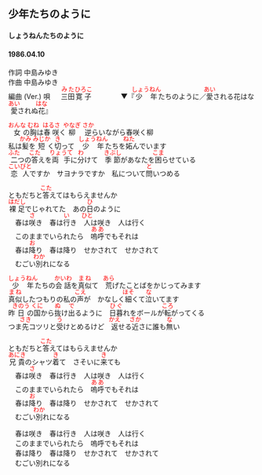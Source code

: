 <style type="text/css">
	ruby{
	    ruby-position: over;
	}
	ruby > rt{font-size: 12px;color:red;}
	p{font:16px;font-size: '楷体'}
</style>
## 少年たちのように
#### しょうねんたちのように
#### 1986.04.10


作詞        中島みゆき  
作曲        中島みゆき  
編曲 (Ver.) 
唄      　 <ruby><rb>三田</rb><rp>(</rp><rt>みた</rt><rp>)</rp></ruby><ruby><rb>寛子</rb><rp>(</rp><rt>ひろこ</rt><rp>)</rp></ruby>　　　　
▼『<ruby><rb>少年</rb><rp>(</rp><rt>しょうねん</rt><rp>)</rp></ruby>たちのように／<ruby><rb>愛</rb><rp>(</rp><rt>あい</rt><rp>)</rp></ruby>される花はな　<ruby><rb>愛</rb><rp>(</rp><rt>あい</rt><rp>)</rp></ruby>されぬ<ruby><rb>花</rb><rp>(</rp><rt>はな</rt><rp>)</rp></ruby>』

<ruby><rb>女</rb><rp>(</rp><rt>おんな</rt><rp>)</rp></ruby>の<ruby><rb>胸</rb><rp>(</rp><rt>むね</rt><rp>)</rp></ruby>は<ruby><rb>春咲</rb><rp>(</rp><rt>はるさ</rt><rp>)</rp></ruby>く<ruby><rb>柳</rb><rp>(</rp><rt>やなぎ</rt><rp>)</rp></ruby>　<ruby><rb>逆</rb><rp>(</rp><rt>さか</rt><rp>)</rp></ruby>らいながら春咲く柳  
私は<ruby><rb>髪</rb><rp>(</rp><rt>かみ</rt><rp>)</rp></ruby>を<ruby><rb>短</rb><rp>(</rp><rt>みじか</rt><rp>)</rp></ruby>く<ruby><rb>切</rb><rp>(</rp><rt>き</rt><rp>)</rp></ruby>って　<ruby><rb>少年</rb><rp>(</rp><rt>しょうねん</rt><rp>)</rp></ruby>たちを<ruby><rb>妬</rb><rp>(</rp><rt>ねた</rt><rp>)</rp></ruby>んでいます  
<ruby><rb>二</rb><rp>(</rp><rt>ふた</rt><rp>)</rp></ruby>つの<ruby><rb>答</rb><rp>(</rp><rt>こた</rt><rp>)</rp></ruby>えを<ruby><rb>両手</rb><rp>(</rp><rt>りょうて</rt><rp>)</rp></ruby>に<ruby><rb>分</rb><rp>(</rp><rt>わ</rt><rp>)</rp></ruby>けて　<ruby><rb>季節</rb><rp>(</rp><rt>きぶし</rt><rp>)</rp></ruby>があなたを<ruby><rb>困</rb><rp>(</rp><rt>こま</rt><rp>)</rp></ruby>らせている  
<ruby><rb>恋人</rb><rp>(</rp><rt>こいびと</rt><rp>)</rp></ruby>ですか　サヨナラですか　私について<ruby><rb>問</rb><rp>(</rp><rt>と</rt><rp>)</rp></ruby>いつめる  
  
ともだちと<ruby><rb>答</rb><rp>(</rp><rt>こた</rt><rp>)</rp></ruby>えてはもらえませんか  
<ruby><rb>裸足</rb><rp>(</rp><rt>はだし</rt><rp>)</rp></ruby>でじゃれてた　あの<ruby><rb>日</rb><rp>(</rp><rt>ひ</rt><rp>)</rp></ruby>のように  
　春は<ruby><rb>咲</rb><rp>(</rp><rt>さ</rt><rp>)</rp></ruby>き　春は<ruby><rb>行</rb><rp>(</rp><rt>い</rt><rp>)</rp></ruby>き　<ruby><rb>人</rb><rp>(</rp><rt>ひと</rt><rp>)</rp></ruby>は咲き　人は行く  
　このままでいられたら　<ruby><rb>嗚呼</rb><rp>(</rp><rt>ああ</rt><rp>)</rp></ruby>でもそれは  
　春は<ruby><rb>降</rb><rp>(</rp><rt>お</rt><rp>)</rp></ruby>り　春は降り　せかされて　せかされて  
　むごい<ruby><rb>別</rb><rp>(</rp><rt>わか</rt><rp>)</rp></ruby>れになる  
  
<ruby><rb>少年</rb><rp>(</rp><rt>しょうねん</rt><rp>)</rp></ruby>たちの<ruby><rb>会話</rb><rp>(</rp><rt>かいわ</rt><rp>)</rp></ruby>を<ruby><rb>真似</rb><rp>(</rp><rt>まね</rt><rp>)</rp></ruby>て　<ruby><rb>荒</rb><rp>(</rp><rt>あら</rt><rp>)</rp></ruby>げたことばをかじってみます  
<ruby><rb>真似</rb><rp>(</rp><rt>まね</rt><rp>)</rp></ruby>したつもりの私の<ruby><rb>声</rb><rp>(</rp><rt>こえ</rt><rp>)</rp></ruby>が　かなしく<ruby><rb>細</rb><rp>(</rp><rt>ほそ</rt><rp>)</rp></ruby>くて<ruby><rb>泣</rb><rp>(</rp><rt>な</rt><rp>)</rp></ruby>いてます  
昨<ruby><rb>日</rb><rp>(</rp><rt>きのう</rt><rp>)</rp></ruby>の<ruby><rb>国</rb><rp>(</rp><rt>くに</rt><rp>)</rp></ruby>から<ruby><rb>抜</rb><rp>(</rp><rt>ぬ</rt><rp>)</rp></ruby>け<ruby><rb>出</rb><rp>(</rp><rt>で</rt><rp>)</rp></ruby>るように　<ruby><rb>日暮</rb><rp>(</rp><rt>ひぐ</rt><rp>)</rp></ruby>れをボールが<ruby><rb>転</rb><rp>(</rp><rt>ころ</rt><rp>)</rp></ruby>がってくる  
つま<ruby><rb>先</rb><rp>(</rp><rt>さき</rt><rp>)</rp></ruby>コツリと<ruby><rb>受</rb><rp>(</rp><rt>う</rt><rp>)</rp></ruby>けとめるけど　<ruby><rb>返</rb><rp>(</rp><rt>かえ</rt><rp>)</rp></ruby>せる<ruby><rb>近</rb><rp>(</rp><rt>さか</rt><rp>)</rp></ruby>さに誰も<ruby><rb>無</rb><rp>(</rp><rt>な</rt><rp>)</rp></ruby>い  
  
ともだちと<ruby><rb>答</rb><rp>(</rp><rt>こた</rt><rp>)</rp></ruby>えてはもらえませんか  
<ruby><rb>兄貴</rb><rp>(</rp><rt>あにき</rt><rp>)</rp></ruby>のシャツ<ruby><rb>着</rb><rp>(</rp><rt>き</rt><rp>)</rp></ruby>て　さそいに<ruby><rb>来</rb><rp>(</rp><rt>き</rt><rp>)</rp></ruby>ても  
　春は<ruby><rb>咲</rb><rp>(</rp><rt>さ</rt><rp>)</rp></ruby>き　春は行き　人は咲き　人は行く  
　このままでいられたら　<ruby><rb>嗚呼</rb><rp>(</rp><rt>ああ</rt><rp>)</rp></ruby>でもそれは  
　春は<ruby><rb>降</rb><rp>(</rp><rt>お</rt><rp>)</rp></ruby>り　春は降り　せかされて　せかされて  
　むごい<ruby><rb>別</rb><rp>(</rp><rt>わか</rt><rp>)</rp></ruby>れになる  
  
　春は咲き　春は行き　人は咲き　人は行く  
　このままでいられたら　嗚呼でもそれは  
　春は降り　春は降り　せかされて　せかされて  
　むごい別れになる  